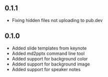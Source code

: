 ## 0.1.1

- Fixing hidden files not uploading to pub.dev

## 0.1.0

- Added slide templates from keynote
- Added md2pptx command line tool
- Added support for background color
- Added support for background image
- Added support for speaker notes
